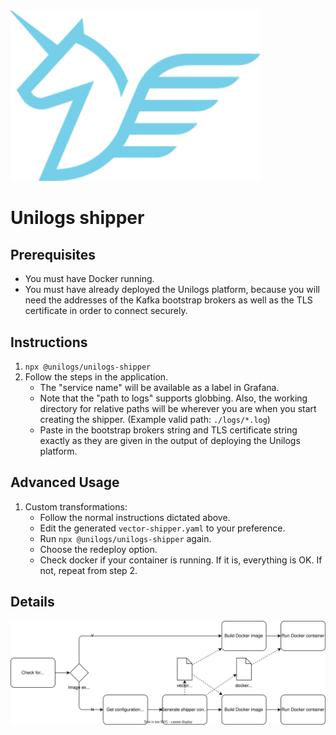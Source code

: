 <img src="https://raw.githubusercontent.com/unilogs/unilogs/refs/heads/main/configuration_generator/logo.png" width="400" alt="Unilogs logo">

# Unilogs shipper

## Prerequisites

- You must have Docker running.
- You must have already deployed the Unilogs platform, because you will need the
  addresses of the Kafka bootstrap brokers as well as the TLS certificate in
  order to connect securely.

## Instructions

1. `npx @unilogs/unilogs-shipper`
2. Follow the steps in the application.
   - The "service name" will be available as a label in Grafana.
   - Note that the "path to logs" supports globbing. Also, the working directory
     for relative paths will be wherever you are when you start creating the
     shipper. (Example valid path: `./logs/*.log`)
   - Paste in the bootstrap brokers string and TLS certificate string exactly
     as they are given in the output of deploying the Unilogs platform.

## Advanced Usage

1. Custom transformations:
   - Follow the normal instructions dictated above.
   - Edit the generated `vector-shipper.yaml` to your preference.
   - Run `npx @unilogs/unilogs-shipper` again.
   - Choose the redeploy option.
   - Check docker if your container is running. If it is, everything is OK. If not, repeat from step 2.

## Details

![Diagram of Unilogs shipper process](./shipper-process.drawio.svg)
